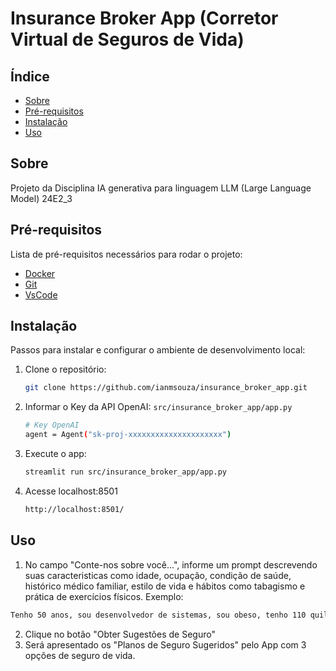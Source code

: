 # Insurance Broker App (Corretor Virtual de Seguros de Vida)

## Índice
- [Sobre](#sobre)
- [Pré-requisitos](#pré-requisitos)
- [Instalação](#instalação)
- [Uso](#uso)

## Sobre
Projeto da Disciplina 
IA generativa para linguagem 
LLM (Large Language Model)
24E2_3

## Pré-requisitos
Lista de pré-requisitos necessários para rodar o projeto:
- [Docker](https://www.docker.com/products/docker-desktop)
- [Git](https://git-scm.com/downloads)
- [VsCode](https://code.visualstudio.com/download)

## Instalação
Passos para instalar e configurar o ambiente de desenvolvimento local:
1. Clone o repositório:
   ```bash
   git clone https://github.com/ianmsouza/insurance_broker_app.git
   ```
2. Informar o Key da API OpenAI: `src/insurance_broker_app/app.py`
   ```bash
   # Key OpenAI
   agent = Agent("sk-proj-xxxxxxxxxxxxxxxxxxxxx") 
   ```
4. Execute o app:
   ```bash
   streamlit run src/insurance_broker_app/app.py
   ```
5. Acesse localhost:8501
   ```bash
   http://localhost:8501/
   ```

## Uso
1. No campo "Conte-nos sobre você...", informe um prompt descrevendo suas caracteristicas como idade, ocupação, condição de saúde, histórico médico familiar, estilo de vida e hábitos como tabagismo e prática de exercícios físicos.
Exemplo: 
```bash
Tenho 50 anos, sou desenvolvedor de sistemas, sou obeso, tenho 110 quilos, 1,75cm de altura, pratico atividade física 2 vezes por semana, sempre faço check-up médico e exames de sangue regularmente e tenho pré-diabetes.
```
2. Clique no botão "Obter Sugestões de Seguro"
3. Será apresentado os "Planos de Seguro Sugeridos" pelo App com 3 opções de seguro de vida.

